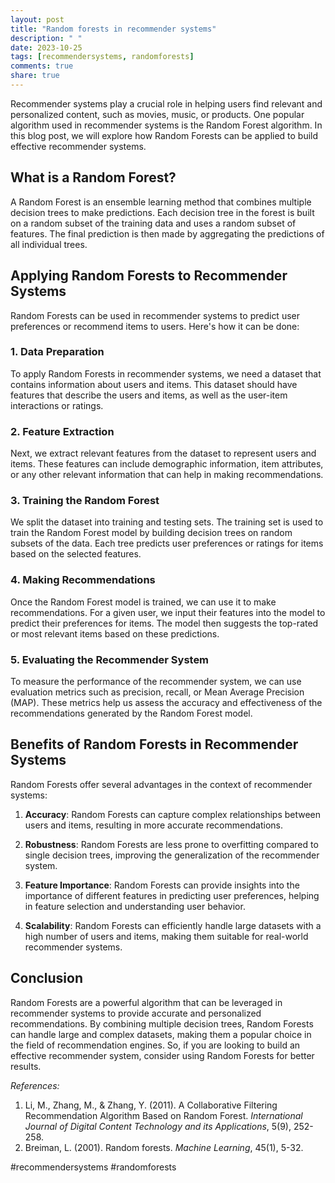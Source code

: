 ```yaml
---
layout: post
title: "Random forests in recommender systems"
description: " "
date: 2023-10-25
tags: [recommendersystems, randomforests]
comments: true
share: true
---
```


Recommender systems play a crucial role in helping users find relevant and personalized content, such as movies, music, or products. One popular algorithm used in recommender systems is the Random Forest algorithm. In this blog post, we will explore how Random Forests can be applied to build effective recommender systems.

## What is a Random Forest?

A Random Forest is an ensemble learning method that combines multiple decision trees to make predictions. Each decision tree in the forest is built on a random subset of the training data and uses a random subset of features. The final prediction is then made by aggregating the predictions of all individual trees.

## Applying Random Forests to Recommender Systems

Random Forests can be used in recommender systems to predict user preferences or recommend items to users. Here's how it can be done:

### 1. Data Preparation

To apply Random Forests in recommender systems, we need a dataset that contains information about users and items. This dataset should have features that describe the users and items, as well as the user-item interactions or ratings.

### 2. Feature Extraction

Next, we extract relevant features from the dataset to represent users and items. These features can include demographic information, item attributes, or any other relevant information that can help in making recommendations.

### 3. Training the Random Forest

We split the dataset into training and testing sets. The training set is used to train the Random Forest model by building decision trees on random subsets of the data. Each tree predicts user preferences or ratings for items based on the selected features.

### 4. Making Recommendations

Once the Random Forest model is trained, we can use it to make recommendations. For a given user, we input their features into the model to predict their preferences for items. The model then suggests the top-rated or most relevant items based on these predictions.

### 5. Evaluating the Recommender System

To measure the performance of the recommender system, we can use evaluation metrics such as precision, recall, or Mean Average Precision (MAP). These metrics help us assess the accuracy and effectiveness of the recommendations generated by the Random Forest model.

## Benefits of Random Forests in Recommender Systems

Random Forests offer several advantages in the context of recommender systems:

1. **Accuracy**: Random Forests can capture complex relationships between users and items, resulting in more accurate recommendations.

2. **Robustness**: Random Forests are less prone to overfitting compared to single decision trees, improving the generalization of the recommender system.

3. **Feature Importance**: Random Forests can provide insights into the importance of different features in predicting user preferences, helping in feature selection and understanding user behavior.

4. **Scalability**: Random Forests can efficiently handle large datasets with a high number of users and items, making them suitable for real-world recommender systems.

## Conclusion

Random Forests are a powerful algorithm that can be leveraged in recommender systems to provide accurate and personalized recommendations. By combining multiple decision trees, Random Forests can handle large and complex datasets, making them a popular choice in the field of recommendation engines. So, if you are looking to build an effective recommender system, consider using Random Forests for better results.

*References:*
1. Li, M., Zhang, M., & Zhang, Y. (2011). A Collaborative Filtering Recommendation Algorithm Based on Random Forest. *International Journal of Digital Content Technology and its Applications*, 5(9), 252-258.
2. Breiman, L. (2001). Random forests. *Machine Learning*, 45(1), 5-32.

#recommendersystems #randomforests